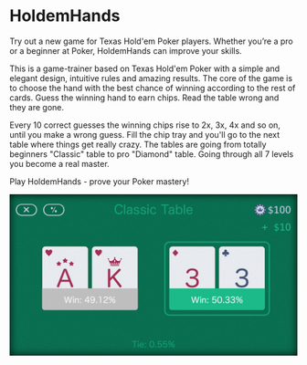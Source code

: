 # HoldemHands

Try out a new game for Texas Hold'em Poker players. Whether you’re a pro or a beginner at Poker, HoldemHands can improve your skills.

This is a game-trainer based on Texas Hold'em Poker with a simple and elegant design, intuitive rules and amazing results. 
The core of the game is to choose the hand with the best chance of winning according to the rest of cards.
Guess the winning hand to earn chips. Read the table wrong and they are gone.

Every 10 correct guesses the winning chips rise to 2x, 3x, 4x and so on, until you make a wrong guess.
Fill the chip tray and you'll go to the next table where things get really crazy.
The tables are going from totally beginners "Classic" table to pro "Diamond" table. Going through all 7 levels you become a real master.

Play HoldemHands - prove your Poker mastery!

![App Screenshot](https://github.com/Visput/HoldemHands/blob/master/Docs/ScreenshotAssets/4.0%22/Screenshot1.png)

